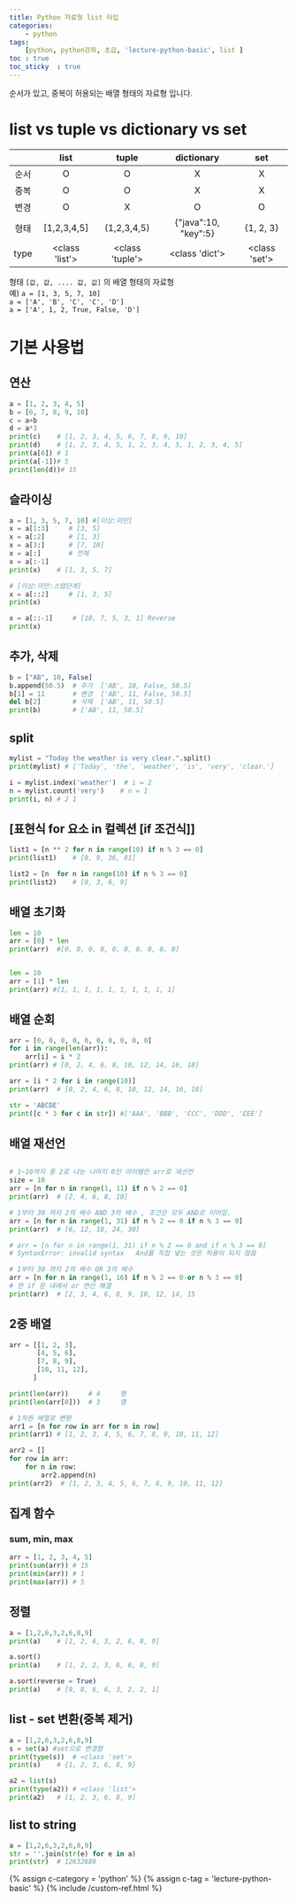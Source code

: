 ```yaml
---
title: Python 자료형 list 타입
categories: 
    - python
tags: 
    [python, python강좌, 초급, 'lecture-python-basic', list ]
toc : true
toc_sticky  : true    
---
```

순서가 있고, 중복이 허용되는 배열 형태의 자료형 입니다.    

# list vs tuple vs dictionary vs set

|  | list | tuple | dictionary | set |
|:---:|:---:|:---:|:---:|:---:|
| 순서 | O | O | X | X | 
| 중복 | O | O | X | X |
| 변경 | O | X | O | O |
| 형태 | [1,2,3,4,5] | (1,2,3,4,5) | {"java":10, "key":5} | {1, 2, 3} |
| type | <class 'list'> | <class 'tuple'> | <class 'dict'> | <class 'set'> |


형태 `[값, 값, .... 값, 값]` 의 배열 형태의 자료형    
예)
 `a = [1, 3, 5, 7, 10]`   
 `a = ['A', 'B', 'C', 'C', 'D']`   
 `a = ['A', 1, 2, True, False, 'D']`   
 
# 기본 사용법
## 연산
```python
a = [1, 2, 3, 4, 5]
b = [6, 7, 8, 9, 10]
c = a+b
d = a*3
print(c)    # [1, 2, 3, 4, 5, 6, 7, 8, 9, 10]
print(d)    # [1, 2, 3, 4, 5, 1, 2, 3, 4, 5, 1, 2, 3, 4, 5]
print(a[0]) # 1
print(a[-1])# 5
print(len(d))# 15

```

## 슬라이싱
```python
a = [1, 3, 5, 7, 10] #[이상:미만]
x = a[1:3]     # [3, 5]
x = a[:2]      # [1, 3]
x = a[3:]      # [7, 10]
x = a[:]       # 전체
x = a[:-1]
print(x)    # [1, 3, 5, 7]

# [이상:미만:스탭단계]
x = a[::2]     # [1, 3, 5]
print(x)

x = a[::-1]     # [10, 7, 5, 3, 1] Reverse
print(x)

```

## 추가, 삭제
```python
b = ["AB", 10, False]
b.append(50.5)  # 추가  ['AB', 10, False, 50.5]
b[1] = 11       # 변경  ['AB', 11, False, 50.5]
del b[2]        # 삭제  ['AB', 11, 50.5]
print(b)        # ['AB', 11, 50.5]

```

## split
```python
mylist = "Today the weather is very clear.".split()
print(mylist) # ['Today', 'the', 'weather', 'is', 'very', 'clear.']

i = mylist.index('weather')  # i = 2
n = mylist.count('very')    # n = 1
print(i, n) # 2 1
```

## [표현식 for 요소 in 컬렉션 [if 조건식]]

```python
list1 = [n ** 2 for n in range(10) if n % 3 == 0]
print(list1)    # [0, 9, 36, 81]

list2 = [n  for n in range(10) if n % 3 == 0]
print(list2)    # [0, 3, 6, 9]

```


## 배열 초기화
```python
len = 10
arr = [0] * len
print(arr)  #[0, 0, 0, 0, 0, 0, 0, 0, 0, 0]


len = 10
arr = [1] * len
print(arr) #[1, 1, 1, 1, 1, 1, 1, 1, 1, 1]
```

## 배열 순회
```python
arr = [0, 0, 0, 0, 0, 0, 0, 0, 0, 0]
for i in range(len(arr)):
    arr[i] = i * 2
print(arr) # [0, 2, 4, 6, 8, 10, 12, 14, 16, 18]

arr = [i * 2 for i in range(10)]
print(arr)  # [0, 2, 4, 6, 8, 10, 12, 14, 16, 18]

str = 'ABCDE'
print([c * 3 for c in str]) #['AAA', 'BBB', 'CCC', 'DDD', 'EEE']

```


## 배열 재선언
```python

# 1~10까지 중 2로 나눈 나머지 0인 아이템만 arr로 재선언
size = 10
arr = [n for n in range(1, 11) if n % 2 == 0]
print(arr)  # [2, 4, 6, 8, 10]

# 1부터 30 까지 2의 배수 AND 3의 배수 , 조건은 모두 AND로 이어짐.
arr = [n for n in range(1, 31) if n % 2 == 0 if n % 3 == 0]
print(arr)  # [6, 12, 18, 24, 30]

# arr = [n for n in range(1, 31) if n % 2 == 0 and if n % 3 == 0] 
# SyntaxError: invalid syntax   And를 직접 넣는 것은 허용이 되지 않음

# 1부터 30 까지 2의 배수 OR 3의 배수 
arr = [n for n in range(1, 16) if n % 2 == 0 or n % 3 == 0]
# 한 if 문 내에서 or 연산 해결
print(arr)  # [2, 3, 4, 6, 8, 9, 10, 12, 14, 15

```

## 2중 배열
```python
arr = [[1, 2, 3], 
       [4, 5, 6],
       [7, 8, 9],
       [10, 11, 12],
      ]

print(len(arr))     # 4     행
print(len(arr[0]))  # 3     열

# 1차원 배열로 변환
arr1 = [n for row in arr for n in row]
print(arr1) # [1, 2, 3, 4, 5, 6, 7, 8, 9, 10, 11, 12]

arr2 = []
for row in arr:
    for n in row:
        arr2.append(n)
print(arr2)  # [1, 2, 3, 4, 5, 6, 7, 8, 9, 10, 11, 12]

```

## 집계 함수
### sum, min, max
```python
arr = [1, 2, 3, 4, 5]
print(sum(arr)) # 15
print(min(arr)) # 1
print(max(arr)) # 5

```

## 정렬
```python
a = [1,2,6,3,2,6,8,9]
print(a)    # [1, 2, 6, 3, 2, 6, 8, 9]

a.sort()    
print(a)    # [1, 2, 2, 3, 6, 6, 8, 9]

a.sort(reverse = True)
print(a)    # [9, 8, 6, 6, 3, 2, 2, 1]

```

## list - set 변환(중복 제거)
```python
a = [1,2,6,3,2,6,8,9]
s = set(a) #set으로 변경함
print(type(s))  # <class 'set'>
print(s)    # {1, 2, 3, 6, 8, 9}

a2 = list(s)
print(type(a2)) # <class 'list'>
print(a2)   # [1, 2, 3, 6, 8, 9]
```

## list to string
```python
a = [1,2,6,3,2,6,8,9]
str = ''.join(str(e) for e in a)
print(str)  # 12632689
```


{% assign c-category = 'python' %}
{% assign c-tag = 'lecture-python-basic' %}
{% include /custom-ref.html %}